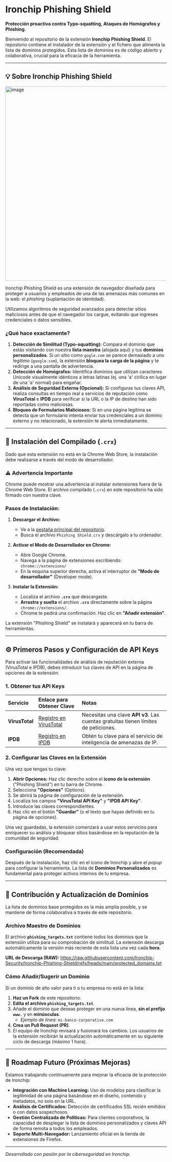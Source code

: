 # Ironchip Phishing Shield
**Protección proactiva contra Typo-squatting, Ataques de Homógrafos y Phishing.**

Bienvenido al repositorio de la extensión **Ironchip Phishing Shield**. El repostorio contiene el instalador de la extensión y el fichero que alimenta la lista de dominios protegidos. Esta lista de dominios es de código abierto y colaborativa, crucial para la eficacia de la herramienta.

***

## 💡 Sobre Ironchip Phishing Shield

<img width="705" height="605" alt="image" src="https://github.com/user-attachments/assets/e2d0a8a3-796b-4f8e-98bb-f49c4fa5c199" />

Ironchip Phishing Shield es una extensión de navegador diseñada para proteger a usuarios y empleados de una de las amenazas más comunes en la web: el *phishing* (suplantación de identidad).

Utilizamos algoritmos de seguridad avanzados para detectar sitios maliciosos antes de que el navegador los cargue, evitando que ingreses credenciales o datos sensibles.

### ¿Qué hace exactamente?

1.  **Detección de Similitud (Typo-squatting):** Compara el dominio que estás visitando con nuestra **lista maestra** (alojada aquí) y tus **dominios personalizados**. Si un sitio como `gogle.com` se parece demasiado a uno legítimo (`google.com`), la extensión **bloquea la carga de la página** y te redirige a una pantalla de advertencia.
2.  **Detección de Homógrafos:** Identifica dominios que utilizan caracteres Unicode visualmente idénticos a letras latinas (ej. una 'a' cirílica en lugar de una 'a' normal) para engañar.
3.  **Análisis de Seguridad Externa (Opcional):** Si configuras tus claves API, realiza consultas en tiempo real a servicios de reputación como **VirusTotal** e **IPDB** para verificar si la URL o la IP de destino han sido reportadas como maliciosas.
4.  **Bloqueo de Formularios Maliciosos:** Si en una página legítima se detecta que un formulario intenta enviar tus credenciales a un dominio externo y no relacionado, la extensión te alerta inmediatamente.

***

## 💾 Instalación del Compilado (`.crx`)

Dado que esta extensión no está en la Chrome Web Store, la instalación debe realizarse a través del modo de desarrollador.

### ⚠️ Advertencia Importante

Chrome puede mostrar una advertencia al instalar extensiones fuera de la Chrome Web Store. El archivo compilado (`.crx`) en este repositorio ha sido firmado con nuestra clave.

### Pasos de Instalación:

1.  **Descargar el Archivo:**
    * Ve a la [pestaña principal del repositorio](https://github.com/Ironchip-Security/Ironchip-Phishing-Shield/tree/main).
    * Busca el archivo `Phishing Shield.crx` y descárgalo a tu ordenador.

2.  **Activar el Modo de Desarrollador en Chrome:**
    * Abre Google Chrome.
    * Navega a la página de extensiones escribiendo: `chrome://extensions/`
    * En la esquina superior derecha, activa el interruptor de **"Modo de desarrollador"** (Developer mode).

3.  **Instalar la Extensión:**
    * Localiza el archivo **`.crx`** que descargaste.
    * **Arrastra y suelta** el archivo **`.crx`** directamente sobre la página `chrome://extensions/`.
    * Chrome te pedirá una confirmación. Haz clic en **"Añadir extensión"**.

La extensión "Phishing Shield" se instalará y aparecerá en tu barra de herramientas.

***

## ⚙️ Primeros Pasos y Configuración de API Keys

Para activar las funcionalidades de análisis de reputación externa (VirusTotal e IPDB), debes introducir tus claves de API en la página de opciones de la extensión.

### 1. Obtener tus API Keys

| Servicio | Enlace para Obtener Clave | Notas |
| :--- | :--- | :--- |
| **VirusTotal** | [Registro en VirusTotal](https://www.virustotal.com/gui/join-us) | Necesitas una clave **API v3**. Las cuentas gratuitas tienen límites de peticiones. |
| **IPDB** | [Registro en IPDB](https://ipdb.io/register) | Obtén tu clave para el servicio de inteligencia de amenazas de IP. |

### 2. Configurar las Claves en la Extensión

Una vez que tengas tu clave:

1.  **Abrir Opciones:** Haz clic derecho sobre el **icono de la extensión** ("Phishing Shield") en tu barra de Chrome.
2.  Selecciona **"Opciones"** (Options).
3.  Se abrirá la página de configuración de la extensión.
4.  Localiza los campos **"VirusTotal API Key"** y **"IPDB API Key"**.
5.  Introduce las claves correspondientes.
6.  Haz clic en el botón **"Guardar"** (o el texto que hayas definido en tu página de opciones).

Una vez guardadas, la extensión comenzará a usar estos servicios para enriquecer su análisis y bloquear sitios basándose en la reputación de la comunidad de seguridad.

### Configuración (Recomendada)

Después de la instalación, haz clic en el icono de Ironchip y abre el *popup* para configurar la herramienta. La lista de **Dominios Personalizados** es fundamental para proteger activos internos de tu empresa.

***

## 🤝 Contribución y Actualización de Dominios

La lista de dominios base protegidos es la más amplia posible, y se mantiene de forma colaborativa a través de este repositorio.

### Archivo Maestro de Dominios

El archivo **`phishing_targets.txt`** contiene todos los dominios que la extensión utiliza para su comprobación de similitud. La extensión descarga automáticamente la versión más reciente de esta lista una vez cada **hora**.

**URL de Descarga (RAW):**
https://raw.githubusercontent.com/Ironchip-Security/Ironchip-Phishing-Shield/refs/heads/main/protected_domains.txt

### Cómo Añadir/Sugerir un Dominio

Si un dominio de alto valor para ti o tu empresa no está en la lista:

1.  **Haz un Fork** de este repositorio.
2.  **Edita el archivo `phishing_targets.txt`**.
3.  Añade el dominio que deseas proteger en una nueva línea, **sin el prefijo `www.`** y en **minúsculas**.
    * *Ejemplo de línea:* `mi-banco-corporativo.com`
4.  **Crea un Pull Request (PR)**.
5.  El equipo de Ironchip revisará y fusionará los cambios. Los usuarios de la extensión recibirán la actualización automáticamente en su siguiente ciclo de descarga (máximo 1 hora).

***

## 🔮 Roadmap Futuro (Próximas Mejoras)

Estamos trabajando continuamente para mejorar la eficacia de la protección de Ironchip:

* **Integración con Machine Learning:** Uso de modelos para clasificar la legitimidad de una página basándose en el diseño, contenido y metadatos, no solo en la URL.
* **Análisis de Certificados:** Detección de certificados SSL recién emitidos o con datos sospechosos.
* **Gestión Centralizada de Políticas:** Para clientes corporativos, la capacidad de desplegar la lista de dominios personalizados y claves API de forma remota a todos los empleados.
* **Soporte Multi-Navegador:** Lanzamiento oficial en la tienda de extensiones de Firefox.

***

*Desarrollado con pasión por la ciberseguridad en Ironchip.*
